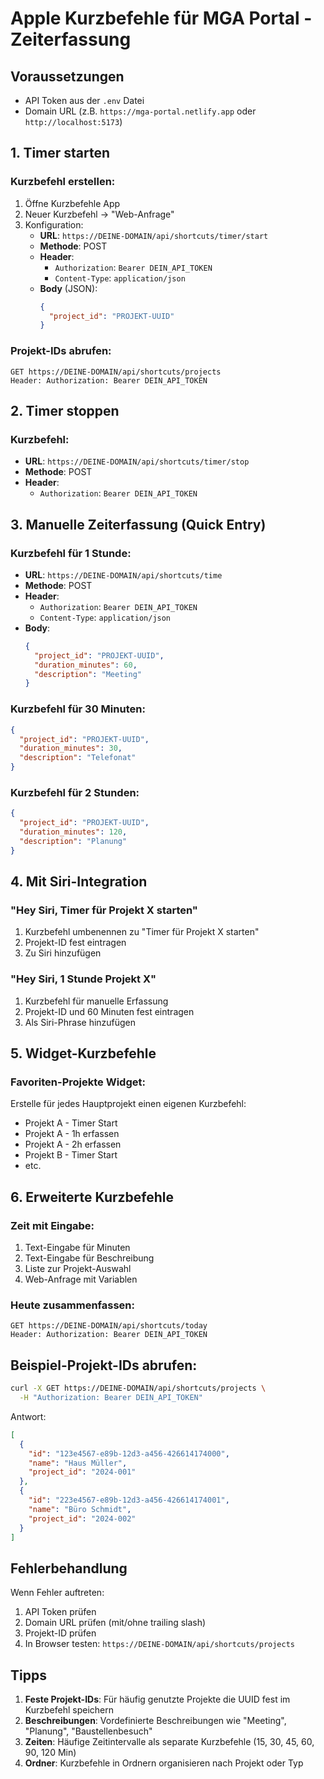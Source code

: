 # Apple Kurzbefehle für MGA Portal - Zeiterfassung

## Voraussetzungen
- API Token aus der `.env` Datei
- Domain URL (z.B. `https://mga-portal.netlify.app` oder `http://localhost:5173`)

## 1. Timer starten

### Kurzbefehl erstellen:
1. Öffne Kurzbefehle App
2. Neuer Kurzbefehl → "Web-Anfrage"
3. Konfiguration:
   - **URL**: `https://DEINE-DOMAIN/api/shortcuts/timer/start`
   - **Methode**: POST
   - **Header**: 
     - `Authorization`: `Bearer DEIN_API_TOKEN`
     - `Content-Type`: `application/json`
   - **Body** (JSON):
     ```json
     {
       "project_id": "PROJEKT-UUID"
     }
     ```

### Projekt-IDs abrufen:
```
GET https://DEINE-DOMAIN/api/shortcuts/projects
Header: Authorization: Bearer DEIN_API_TOKEN
```

## 2. Timer stoppen

### Kurzbefehl:
- **URL**: `https://DEINE-DOMAIN/api/shortcuts/timer/stop`
- **Methode**: POST
- **Header**: 
  - `Authorization`: `Bearer DEIN_API_TOKEN`

## 3. Manuelle Zeiterfassung (Quick Entry)

### Kurzbefehl für 1 Stunde:
- **URL**: `https://DEINE-DOMAIN/api/shortcuts/time`
- **Methode**: POST
- **Header**: 
  - `Authorization`: `Bearer DEIN_API_TOKEN`
  - `Content-Type`: `application/json`
- **Body**:
  ```json
  {
    "project_id": "PROJEKT-UUID",
    "duration_minutes": 60,
    "description": "Meeting"
  }
  ```

### Kurzbefehl für 30 Minuten:
```json
{
  "project_id": "PROJEKT-UUID",
  "duration_minutes": 30,
  "description": "Telefonat"
}
```

### Kurzbefehl für 2 Stunden:
```json
{
  "project_id": "PROJEKT-UUID",
  "duration_minutes": 120,
  "description": "Planung"
}
```

## 4. Mit Siri-Integration

### "Hey Siri, Timer für Projekt X starten"
1. Kurzbefehl umbenennen zu "Timer für Projekt X starten"
2. Projekt-ID fest eintragen
3. Zu Siri hinzufügen

### "Hey Siri, 1 Stunde Projekt X"
1. Kurzbefehl für manuelle Erfassung
2. Projekt-ID und 60 Minuten fest eintragen
3. Als Siri-Phrase hinzufügen

## 5. Widget-Kurzbefehle

### Favoriten-Projekte Widget:
Erstelle für jedes Hauptprojekt einen eigenen Kurzbefehl:
- Projekt A - Timer Start
- Projekt A - 1h erfassen
- Projekt A - 2h erfassen
- Projekt B - Timer Start
- etc.

## 6. Erweiterte Kurzbefehle

### Zeit mit Eingabe:
1. Text-Eingabe für Minuten
2. Text-Eingabe für Beschreibung
3. Liste zur Projekt-Auswahl
4. Web-Anfrage mit Variablen

### Heute zusammenfassen:
```
GET https://DEINE-DOMAIN/api/shortcuts/today
Header: Authorization: Bearer DEIN_API_TOKEN
```

## Beispiel-Projekt-IDs abrufen:

```bash
curl -X GET https://DEINE-DOMAIN/api/shortcuts/projects \
  -H "Authorization: Bearer DEIN_API_TOKEN"
```

Antwort:
```json
[
  {
    "id": "123e4567-e89b-12d3-a456-426614174000",
    "name": "Haus Müller",
    "project_id": "2024-001"
  },
  {
    "id": "223e4567-e89b-12d3-a456-426614174001", 
    "name": "Büro Schmidt",
    "project_id": "2024-002"
  }
]
```

## Fehlerbehandlung

Wenn Fehler auftreten:
1. API Token prüfen
2. Domain URL prüfen (mit/ohne trailing slash)
3. Projekt-ID prüfen
4. In Browser testen: `https://DEINE-DOMAIN/api/shortcuts/projects`

## Tipps

1. **Feste Projekt-IDs**: Für häufig genutzte Projekte die UUID fest im Kurzbefehl speichern
2. **Beschreibungen**: Vordefinierte Beschreibungen wie "Meeting", "Planung", "Baustellenbesuch"
3. **Zeiten**: Häufige Zeitintervalle als separate Kurzbefehle (15, 30, 45, 60, 90, 120 Min)
4. **Ordner**: Kurzbefehle in Ordnern organisieren nach Projekt oder Typ